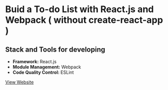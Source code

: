 # Buid a To-do List with React.js and Webpack ( without create-react-app )

## Stack and Tools for developing
* **Framework:** React.js
* **Module Management:** Webpack
* **Code Quality Control:** ESLint

[View Website](https://maureensayshi.github.io/To-do-List/dist/index.html)
